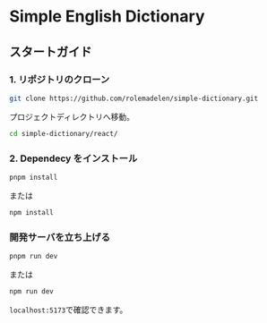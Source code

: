 # Simple English Dictionary

## スタートガイド

### 1. リポジトリのクローン

```bash
git clone https://github.com/rolemadelen/simple-dictionary.git
```

プロジェクトディレクトリへ移動。

```bash
cd simple-dictionary/react/
```

### 2. Dependecy をインストール

```bash
pnpm install
```

または

```bash
npm install
```

### 開発サーバを立ち上げる

```bash
pnpm run dev
```

または

```bash
npm run dev
```

`localhost:5173`で確認できます。
